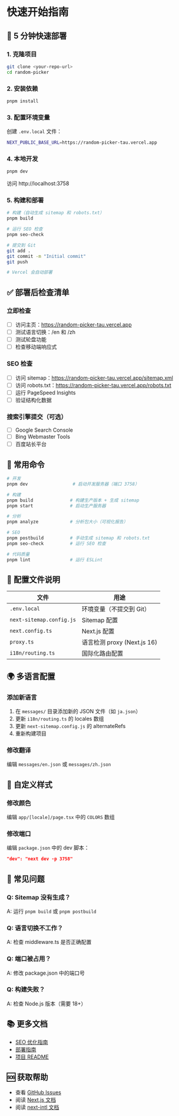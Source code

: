 # 快速开始指南

## 🚀 5 分钟快速部署

### 1. 克隆项目
```bash
git clone <your-repo-url>
cd random-picker
```

### 2. 安装依赖
```bash
pnpm install
```

### 3. 配置环境变量
创建 `.env.local` 文件：
```bash
NEXT_PUBLIC_BASE_URL=https://random-picker-tau.vercel.app
```

### 4. 本地开发
```bash
pnpm dev
```
访问 http://localhost:3758

### 5. 构建和部署
```bash
# 构建（自动生成 sitemap 和 robots.txt）
pnpm build

# 运行 SEO 检查
pnpm seo-check

# 提交到 Git
git add .
git commit -m "Initial commit"
git push

# Vercel 会自动部署
```

## ✅ 部署后检查清单

### 立即检查
- [ ] 访问主页：https://random-picker-tau.vercel.app
- [ ] 测试语言切换：/en 和 /zh
- [ ] 测试轮盘功能
- [ ] 检查移动端响应式

### SEO 检查
- [ ] 访问 sitemap：https://random-picker-tau.vercel.app/sitemap.xml
- [ ] 访问 robots.txt：https://random-picker-tau.vercel.app/robots.txt
- [ ] 运行 PageSpeed Insights
- [ ] 验证结构化数据

### 搜索引擎提交（可选）
- [ ] Google Search Console
- [ ] Bing Webmaster Tools
- [ ] 百度站长平台

## 📝 常用命令

```bash
# 开发
pnpm dev                 # 启动开发服务器（端口 3758）

# 构建
pnpm build              # 构建生产版本 + 生成 sitemap
pnpm start              # 启动生产服务器

# 分析
pnpm analyze            # 分析包大小（可视化报告）

# SEO
pnpm postbuild          # 手动生成 sitemap 和 robots.txt
pnpm seo-check          # 运行 SEO 检查

# 代码质量
pnpm lint               # 运行 ESLint
```

## 🔧 配置文件说明

| 文件 | 用途 |
|------|------|
| `.env.local` | 环境变量（不提交到 Git） |
| `next-sitemap.config.js` | Sitemap 配置 |
| `next.config.ts` | Next.js 配置 |
| `proxy.ts` | 语言检测 proxy (Next.js 16) |
| `i18n/routing.ts` | 国际化路由配置 |

## 🌍 多语言配置

### 添加新语言
1. 在 `messages/` 目录添加新的 JSON 文件（如 `ja.json`）
2. 更新 `i18n/routing.ts` 的 locales 数组
3. 更新 `next-sitemap.config.js` 的 alternateRefs
4. 重新构建项目

### 修改翻译
编辑 `messages/en.json` 或 `messages/zh.json`

## 🎨 自定义样式

### 修改颜色
编辑 `app/[locale]/page.tsx` 中的 `COLORS` 数组

### 修改端口
编辑 `package.json` 中的 dev 脚本：
```json
"dev": "next dev -p 3758"
```

## 🐛 常见问题

### Q: Sitemap 没有生成？
A: 运行 `pnpm build` 或 `pnpm postbuild`

### Q: 语言切换不工作？
A: 检查 middleware.ts 是否正确配置

### Q: 端口被占用？
A: 修改 package.json 中的端口号

### Q: 构建失败？
A: 检查 Node.js 版本（需要 18+）

## 📚 更多文档

- [SEO 优化指南](./SEO.md)
- [部署指南](./DEPLOYMENT.md)
- [项目 README](../README.md)

## 🆘 获取帮助

- 查看 [GitHub Issues](https://github.com/yourusername/random-picker/issues)
- 阅读 [Next.js 文档](https://nextjs.org/docs)
- 阅读 [next-intl 文档](https://next-intl-docs.vercel.app/)
